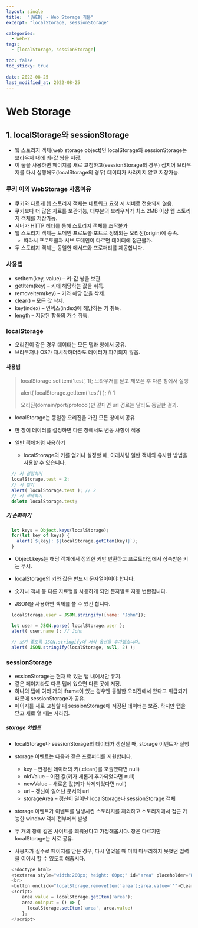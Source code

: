 ```yaml
---
layout: single
title:  "[WEB] - Web Storage 기본"
excerpt: "localStorage, sessionStorage"

categories:
  - web-2
tags:
  - [localStorage, sessionStorage]

toc: false
toc_sticky: true
 
date: 2022-08-25
last_modified_at: 2022-08-25
---
```


# Web Storage 

## 1. localStorage와 sessionStorage
  * 웹 스토리지 객체(web storage object)인 localStorage와 sessionStorage는 브라우저 내에 키-값 쌍을 저장.
  * 이 둘을 사용하면 페이지를 새로 고침하고(sessionStorage의 경우) 심지어 브라우저를 다시 실행해도(localStorage의 경우) 데이터가 사라지지 않고 저장가능.

### 쿠키 이외 WebStorage 사용이유
  * 쿠키와 다르게 웹 스토리지 객체는 네트워크 요청 시 서버로 전송되지 않음. 
  * 쿠키보다 더 많은 자료를 보관가능, 대부분의 브라우저가 최소 2MB 이상 웹 스토리지 객체를 저장가능. 
  * 서버가 HTTP 헤더를 통해 스토리지 객체를 조작불가
  * 웹 스토리지 객체는 도메인·프로토콜·포트로 정의되는 오리진(origin)에 종속. 
    - 따라서 프로토콜과 서브 도메인이 다르면 데이터에 접근불가.
  * 두 스토리지 객체는 동일한 메서드와 프로퍼티를 제공합니다.

### 사용법
  * setItem(key, value) – 키-값 쌍을 보관.
  * getItem(key) – 키에 해당하는 값을 취득.
  * removeItem(key) – 키와 해당 값을 삭제.
  * clear() – 모든 값 삭제.
  * key(index) – 인덱스(index)에 해당하는 키 취득.
  * length – 저장된 항목의 개수 취득.

### localStorage
  * 오리진이 같은 경우 데이터는 모든 탭과 창에서 공유.
  * 브라우저나 OS가 재시작하더라도 데이터가 파기되지 않음.

#### 사용법
> localStorage.setItem('test', 1);
> 브라우저를 닫고 재오픈 후 다른 창에서 실헹
>
> alert( localStorage.getItem('test') ); // 1
>
> 오리진(domain/port/protocol)만 같다면 url 경로는 달라도 동일한 결과.

  - localStorage는 동일한 오리진을 가진 모든 창에서 공유
  - 한 창에 데이터를 설정하면 다른 창에서도 변동 사항이 적용

  - 일반 객체처럼 사용하기
    - localStorage의 키를 얻거나 설정할 때, 아래처럼 일반 객체와 유사한 방법을 사용할 수 있습니다.

```javascript
  // 키 설정하기
  localStorage.test = 2;
  // 키 얻기
  alert( localStorage.test ); // 2
  // 키 삭제하기
  delete localStorage.test;
```

##### 키 순회하기

```javascript
  let keys = Object.keys(localStorage);
  for(let key of keys) {
    alert(`${key}: ${localStorage.getItem(key)}`);
  }
```
- Object.keys는 해당 객체에서 정의한 키만 반환하고 프로토타입에서 상속받은 키는 무시.
- localStorage의 키와 값은 반드시 문자열이어야 합니다.
- 숫자나 객체 등 다른 자료형을 사용하게 되면 문자열로 자동 변환됩니다.

- JSON을 사용하면 객체를 쓸 수 있긴 합니다.
```javascript
  localStorage.user = JSON.stringify({name: "John"});

  let user = JSON.parse( localStorage.user );
  alert( user.name ); // John

  // 보기 좋도록 JSON.stringify에 서식 옵션을 추가했습니다.
  alert( JSON.stringify(localStorage, null, 2) );
```

### sessionStorage
- essionStorage는 현재 떠 있는 탭 내에서만 유지.
- 같은 페이지라도 다른 탭에 있으면 다른 곳에 저장.
- 하나의 탭에 여러 개의 iframe이 있는 경우엔 동일한 오리진에서 왔다고 취급되기 때문에 sessionStorage가 공유.
- 페이지를 새로 고침할 때 sessionStorage에 저장된 데이터는 보존. 하지만 탭을 닫고 새로 열 때는 사라짐.

##### storage 이벤트
- localStorage나 sessionStorage의 데이터가 갱신될 때, storage 이벤트가 실행
- storage 이벤트는 다음과 같은 프로퍼티를 지원합니다.
  - key – 변경된 데이터의 키(.clear()를 호출했다면 null)
  - oldValue – 이전 값(키가 새롭게 추가되었다면 null)
  - newValue – 새로운 값(키가 삭제되었다면 null)
  - url – 갱신이 일어난 문서의 url
  - storageArea – 갱신이 일어난 localStorage나 sessionStorage 객체

- storage 이벤트가 이벤트를 발생시킨 스토리지를 제외하고 스토리지에서 접근 가능한 window 객체 전부에서 발생
- 두 개의 창에 같은 사이트를 띄워놨다고 가정해봅시다. 창은 다르지만 localStorage는 서로 공유.
- 사용자가 실수로 페이지를 닫은 경우, 다시 열었을 때 미처 마무리하지 못했던 입력을 이어서 할 수 있도록 해줍시다.

```javascript
  <!doctype html>
  <textarea style="width:200px; height: 60px;" id="area" placeholder="Write here"></textarea>
  <br>
  <button onclick="localStorage.removeItem('area');area.value=''">Clear</button>
  <script>
      area.value = localStorage.getItem('area');
      area.oninput = () => {
        localStorage.setItem('area', area.value)
      };
  </script>
```